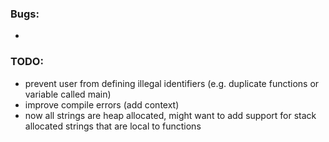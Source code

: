 ### Bugs:
* 

### TODO:
* prevent user from defining illegal identifiers (e.g. duplicate functions or variable called main)
* improve compile errors (add context)
* now all strings are heap allocated, might want to add support for stack allocated strings that are local to functions